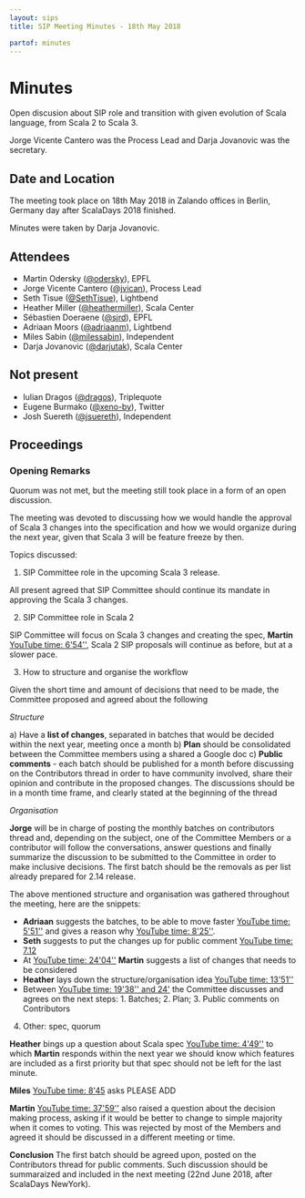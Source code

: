 ```yaml
---
layout: sips
title: SIP Meeting Minutes - 18th May 2018

partof: minutes
---
```


# Minutes

Open discusion about SIP role and transition with given evolution of Scala language, from Scala 2 to Scala 3.

Jorge Vicente Cantero was the Process Lead and Darja Jovanovic was the secretary.


## Date and Location
The meeting took place on 18th May 2018 in Zalando offices in Berlin, Germany day after ScalaDays 2018 finished.

Minutes were taken by Darja Jovanovic.

## Attendees

* Martin Odersky ([@odersky](https://github.com/odersky)), EPFL
* Jorge Vicente Cantero ([@jvican](https://github.com/jvican)), Process Lead
* Seth Tisue ([@SethTisue](https://github.com/SethTisue)), Lightbend
* Heather Miller ([@heathermiller](https://github.com/heathermiller)), Scala Center
* Sébastien Doeraene ([@sjrd](https://github.com/sjrd)), EPFL
* Adriaan Moors ([@adriaanm](https://github.com/adriaanm)), Lightbend
* Miles Sabin ([@milessabin](https://github.com/milessabin)), Independent
* Darja Jovanovic ([@darjutak](https://github.com/darjutak)), Scala Center

## Not present

* Iulian Dragos ([@dragos](https://github.com/dragos)), Triplequote
* Eugene Burmako ([@xeno-by](https://github.com/xeno-by)), Twitter
* Josh Suereth ([@jsuereth](https://github.com/jsuereth)), Independent


## Proceedings
### Opening Remarks

Quorum was not met, but the meeting still took place in a form of an open discussion. 

The meeting was devoted to discussing how we would handle the approval of Scala 3 changes into the specification and how we would organize during the next year, given that Scala 3 will be feature freeze by then.

Topics discussed:

1. SIP Committee role in the upcoming Scala 3 release. 

All present agreed that SIP Committee should continue its mandate in approving the Scala 3 changes. 

2. SIP Committee role in Scala 2

SIP Committee will focus on Scala 3 changes and creating the spec, **Martin** [YouTube time: 6'54''](https://youtu.be/q2LVmTe9qmU?t=414), Scala 2 SIP proposals will continue as before, but at a slower pace.

3. How to structure and organise the workflow

Given the short time and amount of decisions that need to be made, the Committee proposed and agreed about the following

*Structure*

a) Have a **list of changes**, separated in batches that would be decided within the next year, meeting once a month
b) **Plan** should be consolidated between the Committee members using a shared a Google doc
c) **Public comments** - each batch should be published for a month before discussing on the Contributors thread in order to have community involved, share their opinion and contribute in the proposed changes. The discussions should be in a month time frame, and clearly stated at the beginning of the thread

*Organisation*

**Jorge** will be in charge of posting the monthly batches on contributors thread and, depending on the subject, one of the Committee Members or a contributor will follow the conversations, answer questions and finally summarize the discussion to be submitted to the Committee in order to make inclusive decisions.
The first batch should be the removals as per list already prepared for 2.14 release.

The above mentioned structure and organisation was gathered throughout the meeting, here are the snippets:

- **Adriaan** suggests the batches, to be able to move faster [YouTube time: 5'51''](https://youtu.be/q2LVmTe9qmU?t=351) and gives a reason why [YouTube time: 8'25''](https://youtu.be/q2LVmTe9qmU?t=505).
- **Seth** suggests to put the changes up for public comment [YouTube time: 7.12](https://youtu.be/q2LVmTe9qmU?t=432)
- At [YouTube time: 24'04''](https://youtu.be/q2LVmTe9qmU?t=1444) **Martin** suggests a list of changes that needs to be considered 
- **Heather** lays down the structure/organisation idea [YouTube time: 13'51''](https://youtu.be/q2LVmTe9qmU?t=824)
- Between [YouTube time: 19'38'' and 24'](https://youtu.be/q2LVmTe9qmU?t=1178) the Committee discusses and agrees on the next steps: 1. Batches; 2. Plan; 3. Public comments on Contributors

4. Other: spec, quorum

**Heather** bings up a question about Scala spec [YouTube time: 4'49''](https://youtu.be/q2LVmTe9qmU?t=289) to which **Martin** responds within the next year we should know which features are included as a first priority but that spec should not be left for the last minute.

**Miles** [YouTube time: 8'45](https://youtu.be/q2LVmTe9qmU?t=525) asks PLEASE ADD

**Martin** [YouTube time: 37'59''](https://youtu.be/q2LVmTe9qmU?t=2279 ) also raised a question about the decision making process, asking if it would be better to change to simple majority when it comes to voting. This was rejected by most of the Members and agreed it should be discussed in a different meeting or time.

**Conclusion** The first batch should be agreed upon, posted on the Contributors thread for public comments. Such discussion should be summaraized and included in the next meeting (22nd June 2018, after ScalaDays NewYork). 
